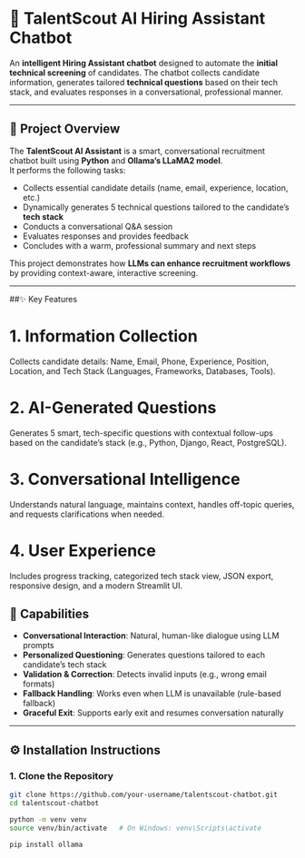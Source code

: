 # 🤖 TalentScout AI Hiring Assistant Chatbot

An **intelligent Hiring Assistant chatbot** designed to automate the **initial technical screening** of candidates. The chatbot collects candidate information, generates tailored **technical questions** based on their tech stack, and evaluates responses in a conversational, professional manner.

---

## 🚀 Project Overview

The **TalentScout AI Assistant** is a smart, conversational recruitment chatbot built using **Python** and **Ollama’s LLaMA2 model**.  
It performs the following tasks:

- Collects essential candidate details (name, email, experience, location, etc.)
- Dynamically generates 5 technical questions tailored to the candidate’s **tech stack**
- Conducts a conversational Q&A session
- Evaluates responses and provides feedback
- Concludes with a warm, professional summary and next steps

This project demonstrates how **LLMs can enhance recruitment workflows** by providing context-aware, interactive screening.

---
##✨ Key Features

# 1. Information Collection
Collects candidate details: Name, Email, Phone, Experience, Position, Location, and Tech Stack (Languages, Frameworks, Databases, Tools).

# 2. AI-Generated Questions
Generates 5 smart, tech-specific questions with contextual follow-ups based on the candidate’s stack (e.g., Python, Django, React, PostgreSQL).

# 3. Conversational Intelligence
Understands natural language, maintains context, handles off-topic queries, and requests clarifications when needed.

# 4. User Experience
Includes progress tracking, categorized tech stack view, JSON export, responsive design, and a modern Streamlit UI.
## 🧠 Capabilities

- **Conversational Interaction**: Natural, human-like dialogue using LLM prompts  
- **Personalized Questioning**: Generates questions tailored to each candidate’s tech stack  
- **Validation & Correction**: Detects invalid inputs (e.g., wrong email formats)  
- **Fallback Handling**: Works even when LLM is unavailable (rule-based fallback)  
- **Graceful Exit**: Supports early exit and resumes conversation naturally  

---

## ⚙️ Installation Instructions

### 1. Clone the Repository
```bash
git clone https://github.com/your-username/talentscout-chatbot.git
cd talentscout-chatbot

python -m venv venv
source venv/bin/activate   # On Windows: venv\Scripts\activate

pip install ollama



